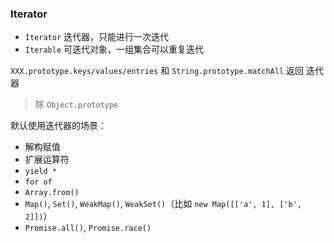 ### Iterator

- `Iterator` 迭代器，只能进行一次迭代
- `Iterable` 可迭代对象，一组集合可以重复迭代

`XXX.prototype.keys/values/entries` 和 `String.prototype.matchAll` 返回 迭代器

> 除 `Object.prototype`

默认使用迭代器的场景：

- 解构赋值
- 扩展运算符
- `yield *`
- `for of`
- `Array.from()`
- `Map()`, `Set()`, `WeakMap()`, `WeakSet()`（比如 `new Map([['a', 1], ['b', 2]])`）
- `Promise.all()`, `Promise.race()`
